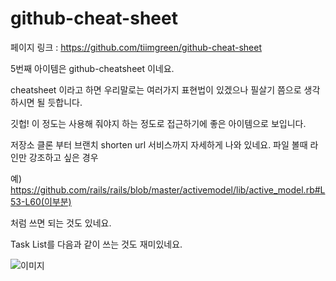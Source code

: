 # github-cheat-sheet

페이지 링크 : https://github.com/tiimgreen/github-cheat-sheet

5번째 아이템은 github-cheatsheet 이네요.

cheatsheet 이라고 하면 우리말로는 여러가지 표현법이 있겠으나 필살기 쯤으로 생각하시면 될 듯합니다.

깃헙! 이 정도는 사용해 줘야지 하는 정도로 접근하기에 좋은 아이템으로 보입니다.

저장소 클론 부터 브랜치 shorten url 서비스까지 자세하게 나와 있네요. 파일 볼때 라인만 강조하고 싶은 경우

예) https://github.com/rails/rails/blob/master/activemodel/lib/active_model.rb#L53-L60(이부분)

처럼 쓰면 되는 것도 있네요.

Task List를 다음과 같이 쓰는 것도 재미있네요.

![이미지](../img/001-05.png)
